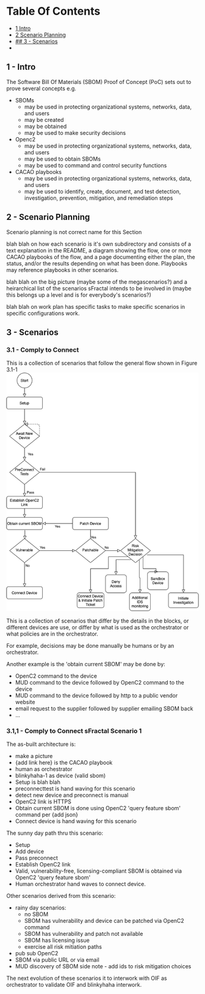 # Table Of Contents
- [1 Intro](#1---intro)
- [2 Scenario Planning](#2---scenario-planning)
- [## 3 - Scenarios](#3---scenarios)
- []()


## 1 - Intro
The Software Bill Of Materials (SBOM) Proof of Concept (PoC)
sets out to prove several concepts e.g.
- SBOMs
   - may be used in protecting organizational systems, networks, data, and users
   - may be created
   - may be obtained
   - may be used to make security decisions
- Openc2
   - may be used in protecting organizational systems, networks, data, and users
   - may be used to obtain SBOMs
   - may be used to command and control security functions
- CACAO playbooks
   - may be used in protecting organizational systems, networks, data, and users
   - may be used to identify, create, document, and test detection, investigation, prevention, mitigation, and remediation steps

## 2 - Scenario Planning
Scenario planning is not correct name for this Section

blah blah on how each scenario is it's own subdirectory and
consists of a text explanation in the README,
a diagram showing the flow,
one or more CACAO playbooks of the flow,
and a page documenting either the plan, the status, and/or the results
depending on what has been done.
Playbooks may reference playbooks in other scenarios.

blah blah on the big picture (maybe some of the megascenarios?) and
a heirarchical list of the scenarios sFractal intends to be involved in
(maybe this belongs up a level and is for everybody's scenarios?)

blah blah on work plan has specific tasks to make specific scenarios in specific configurations work.


## 3 - Scenarios

### 3.1 - Comply to Connect
This is a collection of scenarios that follow the general flow shown in
Figure 3.1-1
![Comply to Connect Flow](./sFractal.cacao.1.png)

This is a collection of scenarios that differ by the details
in the blocks, or different devices are use, or differ by what is used as the orchestrator or what policies are in the orchestrator.

For example, decisions may be done manually be humans
or by an orchestrator.

Another example is the 'obtain current SBOM' may be done by:
- OpenC2 command to the device
- MUD command to the device followed by OpenC2 command to the device
- MUD command to the device followed by http to a public vendor website
- email request to the supplier followed by supplier emailing SBOM back
- ...

### 3.1,1 - Comply to Connect sFractal Scenario 1

The as-built architecture is:
- make a picture
- {add link here} is the CACAO playbook
- human as orchestrator
- blinkyhaha-1 as device (valid sbom)
- Setup is blah blah
- preconnecttest is hand waving for this scenario
- detect new device and preconnect is manual
- OpenC2 link is HTTPS
- Obtain current SBOM is done using OpenC2 'query feature sbom' command per {add json}
- Connect device is hand waving for this scenario

The sunny day path thru this scenario:
- Setup
- Add device
- Pass preconnect
- Establish OpenC2 link
- Valid, vulnerability-free, licensing-compliant SBOM is obtained via OpenC2 'query feature sbom'
- Human orchestrator hand waves to connect device.

Other scenarios derived from this scenario:
- rainy day scenarios:
   - no SBOM
   - SBOM has vulnerability and device can be patched via OpenC2 command
   - SBOM has vulnerability and patch not available
   - SBOM has licensing issue
   - exercise all risk mitiation paths
- pub sub OpenC2
- SBOM via public URL or via email
- MUD discovery of SBOM
side note - add ids to risk mitigation choices

The next evolution of these scenarios it to interwork with OIF
as orchestrator to validate OIF and blinkyhaha interwork.
